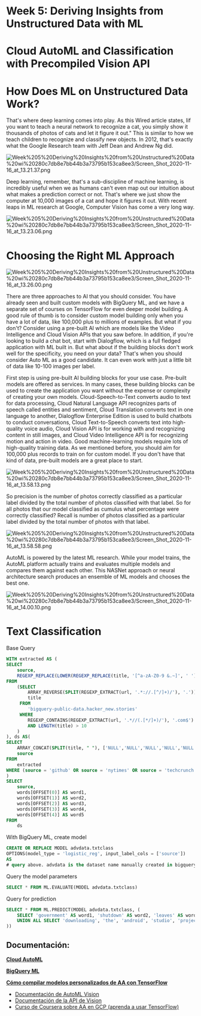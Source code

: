 # Week 5: Deriving Insights from Unstructured Data with ML


# Cloud AutoML and Classification with Precompiled Vision API

# How Does ML on Unstructured Data Work?

That's where deep learning comes into play. As this Wired article states, Iif you want to teach a neural network to recognize a cat, you simply show it thousands of photos of cats and let it figure it out." This is similar to how we teach children to recognize and classify new objects. In 2012, that's exactly what the Google Research team with Jeff Dean and Andrew Ng did.

![Week%205%20Deriving%20Insights%20from%20Unstructured%20Data%20wi%20280c7db8e7bb44b3a73795b153ca8ee3/Screen_Shot_2020-11-16_at_13.21.37.png](Week%205%20Deriving%20Insights%20from%20Unstructured%20Data%20wi%20280c7db8e7bb44b3a73795b153ca8ee3/Screen_Shot_2020-11-16_at_13.21.37.png)

Deep learning, remember, that's a sub-discipline of machine learning, is incredibly useful when we as humans can't even map out our intuition about what makes a prediction correct or not. That's where we just show the computer at 10,000 images of a cat and hope it figures it out. With recent leaps in ML research at Google, Computer Vision has come a very long way.

![Week%205%20Deriving%20Insights%20from%20Unstructured%20Data%20wi%20280c7db8e7bb44b3a73795b153ca8ee3/Screen_Shot_2020-11-16_at_13.23.06.png](Week%205%20Deriving%20Insights%20from%20Unstructured%20Data%20wi%20280c7db8e7bb44b3a73795b153ca8ee3/Screen_Shot_2020-11-16_at_13.23.06.png)

# Choosing the Right ML Approach

![Week%205%20Deriving%20Insights%20from%20Unstructured%20Data%20wi%20280c7db8e7bb44b3a73795b153ca8ee3/Screen_Shot_2020-11-16_at_13.26.00.png](Week%205%20Deriving%20Insights%20from%20Unstructured%20Data%20wi%20280c7db8e7bb44b3a73795b153ca8ee3/Screen_Shot_2020-11-16_at_13.26.00.png)

There are three approaches to AI that you should consider. You have already seen and built custom models with BigQuery ML, and we have a separate set of courses on TensorFlow for even deeper model building. A good rule of thumb is to consider custom model building only when you have a lot of data, like 100,000 plus to millions of examples. But what if you don't? Consider using a pre-built AI which are models like the Video Intelligence and Cloud Vision APIs that you saw before. In addition, if you're looking to build a chat bot, start with Dialogflow, which is a full fledged application with ML built in. But what about if the building blocks don't work well for the specificity, you need on your data? That's when you should consider Auto ML as a good candidate. It can even work with just a little bit of data like 10-100 images per label.

First step is using pre-built AI building blocks for your use case. Pre-built models are offered as services. In many cases, these building blocks can be used to create the application you want without the expense or complexity of creating your own models. Cloud-Speech-to-Text converts audio to text for data processing, Cloud Natural Language API recognizes parts of speech called entities and sentiment, Cloud Translation converts text in one language to another, Dialogflow Enterprise Edition is used to build chatbots to conduct conversations, Cloud Text-to-Speech converts text into high-quality voice audio, Cloud Vision API is for working with and recognizing content in still images, and Cloud Video Intelligence API is for recognizing motion and action in video. Good machine-learning models require lots of high-quality training data. As we mentioned before, you should aim for 100,000 plus records to train on for custom model. If you don't have that kind of data, pre-built models are a great place to start.

![Week%205%20Deriving%20Insights%20from%20Unstructured%20Data%20wi%20280c7db8e7bb44b3a73795b153ca8ee3/Screen_Shot_2020-11-16_at_13.58.13.png](Week%205%20Deriving%20Insights%20from%20Unstructured%20Data%20wi%20280c7db8e7bb44b3a73795b153ca8ee3/Screen_Shot_2020-11-16_at_13.58.13.png)

So precision is the number of photos correctly classified as a particular label divided by the total number of photos classified with that label. So for all photos that our model classified as cumulus what percentage were correctly classified? Recall is number of photos classified as a particular label divided by the total number of photos with that label.

![Week%205%20Deriving%20Insights%20from%20Unstructured%20Data%20wi%20280c7db8e7bb44b3a73795b153ca8ee3/Screen_Shot_2020-11-16_at_13.58.58.png](Week%205%20Deriving%20Insights%20from%20Unstructured%20Data%20wi%20280c7db8e7bb44b3a73795b153ca8ee3/Screen_Shot_2020-11-16_at_13.58.58.png)

AutoML is powered by the latest ML research. While your model trains, the AutoML platform actually trains and evaluates multiple models and compares them against each other. This NASNet approach or neural architecture search produces an ensemble of ML models and chooses the best one.

![Week%205%20Deriving%20Insights%20from%20Unstructured%20Data%20wi%20280c7db8e7bb44b3a73795b153ca8ee3/Screen_Shot_2020-11-16_at_14.00.10.png](Week%205%20Deriving%20Insights%20from%20Unstructured%20Data%20wi%20280c7db8e7bb44b3a73795b153ca8ee3/Screen_Shot_2020-11-16_at_14.00.10.png)

# Text Classification

Base Query

```sql
WITH extracted AS (
SELECT 
	source, 
	REGEXP_REPLACE(LOWER(REGEXP_REPLACE(title, '[^a-zA-Z0-9 &.~]', ' ')),"   ", " ") AS title 
FROM
	(SELECT
		ARRAY_REVERSE(SPLIT(REGEXP_EXTRACT(url, '.*://.[^/]+)/'), '.'))[OFFSET(1)] AS source,
		title
	 FROM
		'bigquery-public-data.hacker_new.stories'
	 WHERE
		REGEXP_CONTAINS(REGEXP_EXTRACT(url, '.*//(.[*/]+)/'), '.com$')
		AND LENGTH(title) > 10
	)
), ds AS(
SELECT 
	ARRAY_CONCAT(SPLIT(title, " "), ['NULL','NULL','NULL','NULL','NULL']) AS words,
	source
FROM 
	extracted
WHERE (source = 'github' OR source = 'nytimes' OR source = 'techcrunch')
)
SELECT
	source,
	words[OFFSET(0)] AS word1,
	words[OFFSET(1)] AS word2,
	words[OFFSET(2)] AS word3,
	words[OFFSET(3)] AS word4,
	words[OFFSET(4)] AS word5
FROM 
	ds
```

With BigQuery ML, create model

```sql
CREATE OR REPLACE MODEL advdata.txtclass
OPTIONS(model_type = 'logistic_reg', input_label_cols = ['source'])
AS
# query above. advdata is the dataset name manually created in bigquery
```

Query the model parameters

```sql
SELECT * FROM ML.EVALUATE(MODEL advdata.txtclass)
```

Query for prediction

```sql
SELECT * FROM ML.PREDICT(MODEL advdata.txtclass, (
	SELECT 'government' AS word1, 'shutdown' AS word2, 'leaves' AS word3, 'workers' AS word4, 'reeling' AS word5
	UNION ALL SELECT 'downloading', 'the', 'android', 'studio', 'project'
))
```

## **Documentación:**

**[Cloud AutoML](https://cloud.google.com/automl/?hl=es-419)**

**[BigQuery ML](https://cloud.google.com/bigquery/docs/bigqueryml-intro?hl=es-419)**

**[Cómo compilar modelos personalizados de AA con TensorFlow](https://www.tensorflow.org/tutorials/?hl=es-419)**

- [Documentación de AutoML Vision](https://cloud.google.com/vision/automl/docs/?hl=es-419)
- [Documentación de la API de Vision](https://cloud.google.com/vision/?hl=es-419#resources)
- [Curso de Coursera sobre AA en GCP (aprenda a usar TensorFlow)](https://www.coursera.org/specializations/machine-learning-tensorflow-gcp)